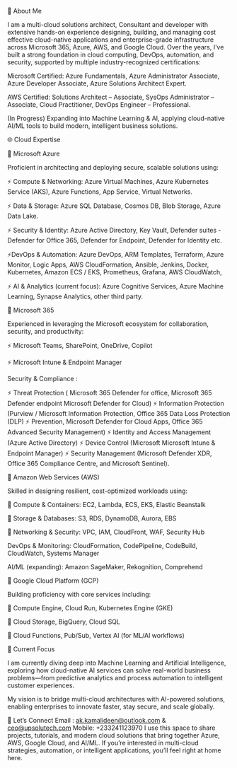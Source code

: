 👋 About Me

I am a multi-cloud solutions architect, Consultant and developer with extensive hands-on experience designing, building, and managing cost effective cloud-native applications and enterprise-grade infrastructure across Microsoft 365, Azure, AWS, and Google Cloud. Over the years, I’ve built a strong foundation in cloud computing, DevOps, automation, and security, supported by multiple industry-recognized certifications:

Microsoft Certified: Azure Fundamentals, Azure Administrator Associate, Azure Developer Associate, Azure Solutions Architect Expert.

AWS Certified: Solutions Architect – Associate, SysOps Administrator – Associate, Cloud Practitioner, DevOps Engineer – Professional.

(In Progress) Expanding into Machine Learning & AI, applying cloud-native AI/ML tools to build modern, intelligent business solutions.

🌐 Cloud Expertise

🔹 Microsoft Azure

Proficient in architecting and deploying secure, scalable solutions using:

⚡ Compute & Networking: Azure Virtual Machines, Azure Kubernetes Service (AKS), Azure Functions, App Service, Virtual Networks.

⚡ Data & Storage: Azure SQL Database, Cosmos DB, Blob Storage, Azure Data Lake.

⚡ Security & Identity: Azure Active Directory, Key Vault, Defender suites - Defender for Office 365, Defender for Endpoint, Defender for Identity etc.

⚡DevOps & Automation: Azure DevOps, ARM Templates, Terraform, Azure Monitor, Logic Apps, AWS CloudFormation, Ansible, Jenkins, Docker, Kubernetes, Amazon ECS / EKS, Prometheus, Grafana, AWS CloudWatch, 

⚡ AI & Analytics (current focus): Azure Cognitive Services, Azure Machine Learning, Synapse Analytics, other third party.

🔹 Microsoft 365

Experienced in leveraging the Microsoft ecosystem for collaboration, security, and productivity:

⚡ Microsoft Teams, SharePoint, OneDrive, Copilot

⚡ Microsoft Intune & Endpoint Manager

Security & Compliance : 

⚡ Threat Protection ( Microsoft 365 Defender for office, Microsoft 365 Defender endpoint Microsoft Defender for Cloud)
⚡ Information Protection (Purview / Microsoft Information Protection, Office 365 Data Loss Protection (DLP)
⚡ Prevention, Microsoft Defender for Cloud Apps, Office 365 Advanced Security Management)
⚡ Identity and Access Management (Azure Active Directory)
⚡ Device Control (Microsoft Microsoft Intune & Endpoint Manager)
⚡ Security Management (Microsoft Defender XDR, Office 365 Compliance Centre, and Microsoft Sentinel).

🔹 Amazon Web Services (AWS)

Skilled in designing resilient, cost-optimized workloads using:

📌 Compute & Containers: EC2, Lambda, ECS, EKS, Elastic Beanstalk

📌 Storage & Databases: S3, RDS, DynamoDB, Aurora, EBS

📌 Networking & Security: VPC, IAM, CloudFront, WAF, Security Hub

DevOps & Monitoring: CloudFormation, CodePipeline, CodeBuild, CloudWatch, Systems Manager

AI/ML (expanding): Amazon SageMaker, Rekognition, Comprehend

🔹 Google Cloud Platform (GCP)

Building proficiency with core services including:

📌 Compute Engine, Cloud Run, Kubernetes Engine (GKE)

📌 Cloud Storage, BigQuery, Cloud SQL

📌 Cloud Functions, Pub/Sub, Vertex AI (for ML/AI workflows)

🚀 Current Focus

I am currently diving deep into Machine Learning and Artificial Intelligence, exploring how cloud-native AI services can solve real-world business problems—from predictive analytics and process automation to intelligent customer experiences.

My vision is to bridge multi-cloud architectures with AI-powered solutions, enabling enterprises to innovate faster, stay secure, and scale globally.

📌 Let’s Connect
Email : ak.kamalideen@outlook.com & ceo@upsolutech.com
Mobile: +233241123970
I use this space to share projects, tutorials, and modern cloud solutions that bring together Azure, AWS, Google Cloud, and AI/ML. If you’re interested in multi-cloud strategies, automation, or intelligent applications, you’ll feel right at home here.
